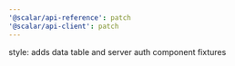 ```yaml
---
'@scalar/api-reference': patch
'@scalar/api-client': patch
---
```


style: adds data table and server auth component fixtures
